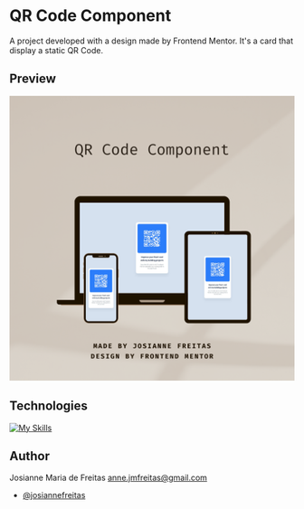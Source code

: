 # QR Code Component

A project developed with a design made by Frontend Mentor. It's a card that display a static QR Code.


## Preview

![preview](./.github/preview.png)


## Technologies

[![My Skills](https://skillicons.dev/icons?i=git,github,vscode,figma,react,vite,typescript,tailwind)](https://skillicons.dev)

## Author

Josianne Maria de Freitas
anne.jmfreitas@gmail.com
- [@josiannefreitas](https://www.github.com/josiannefreitas)
